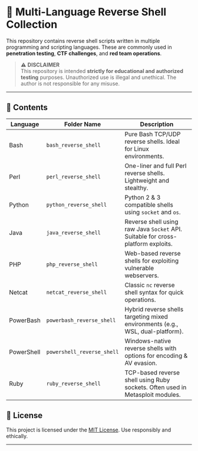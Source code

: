 # 🐚 Multi-Language Reverse Shell Collection

This repository contains reverse shell scripts written in multiple programming and scripting languages. These are commonly used in **penetration testing**, **CTF challenges**, and **red team operations**.

> ⚠️ **DISCLAIMER**  
> This repository is intended **strictly for educational and authorized testing** purposes. Unauthorized use is illegal and unethical. The author is not responsible for any misuse.

---

## 📁 Contents

| Language      | Folder Name                | Description |
|---------------|----------------------------|-------------|
| Bash          | `bash_reverse_shell`       | Pure Bash TCP/UDP reverse shells. Ideal for Linux environments. |
| Perl          | `perl_reverse_shell`       | One-liner and full Perl reverse shells. Lightweight and stealthy. |
| Python        | `python_reverse_shell`     | Python 2 & 3 compatible shells using `socket` and `os`. |
| Java          | `java_reverse_shell`       | Reverse shell using raw Java `Socket` API. Suitable for cross-platform exploits. |
| PHP           | `php_reverse_shell`        | Web-based reverse shells for exploiting vulnerable webservers. |
| Netcat        | `netcat_reverse_shell`     | Classic `nc` reverse shell syntax for quick operations. |
| PowerBash     | `powerbash_reverse_shell`  | Hybrid reverse shells targeting mixed environments (e.g., WSL, dual-platform). |
| PowerShell    | `powershell_reverse_shell` | Windows-native reverse shells with options for encoding & AV evasion. |
| Ruby          | `ruby_reverse_shell`       | TCP-based reverse shell using Ruby sockets. Often used in Metasploit modules. |

## 📄 License

This project is licensed under the [MIT License](LICENSE). Use responsibly and ethically.

---
